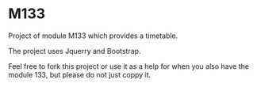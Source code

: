 # M133

Project of module M133 which provides a timetable.

The project uses Jquerry and Bootstrap.

Feel free to fork this project or use it as a help for when you also have the module 133, but please do not just coppy it.
